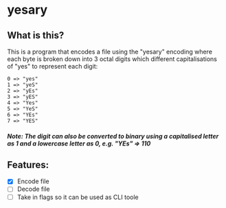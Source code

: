 # yesary

## What is this?
This is a program that encodes a file using the "yesary" encoding where each byte is broken down into 3 octal digits which different capitalisations of "yes" to represent each digit:

    0 => "yes"
    1 => "yeS"
    2 => "yEs"
    3 => "yES"
    4 => "Yes"
    5 => "YeS"
    6 => "YEs"
    7 => "YES"

##### Note: The digit can also be converted to binary using a capitalised letter as 1 and a lowercase letter as 0, e.g. "YEs" => 110

## Features:
- [x] Encode file
- [ ] Decode file
- [ ] Take in flags so it can be used as CLI toole